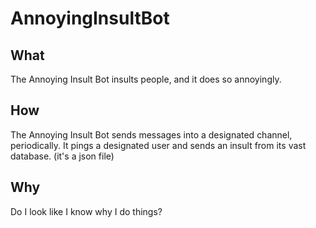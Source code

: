 # AnnoyingInsultBot
## What
The Annoying Insult Bot insults people, and it does so annoyingly.
## How
The Annoying Insult Bot sends messages into a designated channel, periodically. It pings a designated user and sends an insult from its vast database. (it's a json file)
## Why
Do I look like I know why I do things?